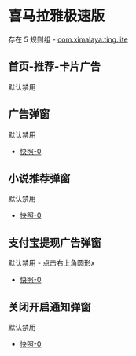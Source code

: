 # 喜马拉雅极速版

存在 5 规则组 - [com.ximalaya.ting.lite](/src/apps/com.ximalaya.ting.lite.ts)

## 首页-推荐-卡片广告

默认禁用

## 广告弹窗

默认禁用

- [快照-0](https://i.gkd.li/i/13218286)

## 小说推荐弹窗

默认禁用

- [快照-0](https://i.gkd.li/i/13229127)

## 支付宝提现广告弹窗

默认禁用 - 点击右上角圆形x

- [快照-0](https://i.gkd.li/i/13256447)

## 关闭开启通知弹窗

默认禁用

- [快照-0](https://i.gkd.li/i/13256505)
